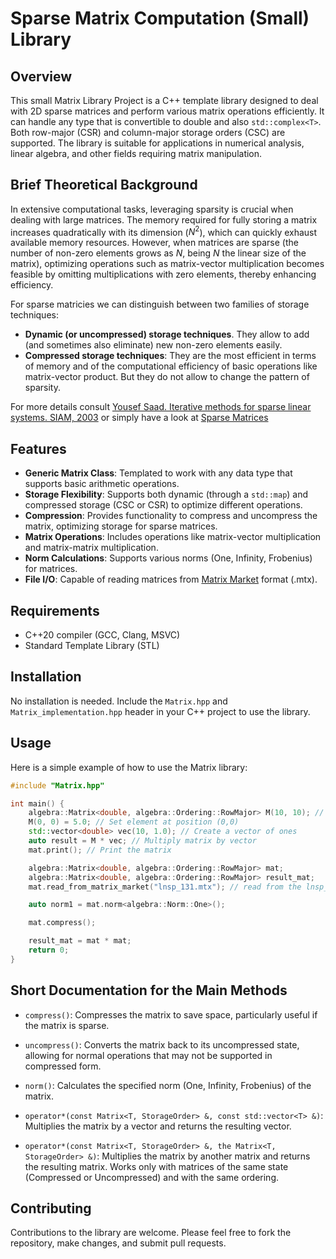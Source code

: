 # Sparse Matrix Computation (Small) Library

## Overview

This small Matrix Library Project is a C++ template library designed to deal with 2D sparse matrices and perform various matrix operations efficiently. It can handle any type that is convertible to double and also `std::complex<T>`. Both row-major (CSR) and column-major storage orders (CSC) are supported. The library is suitable for applications in numerical analysis, linear algebra, and other fields requiring matrix manipulation.

## Brief Theoretical Background

In extensive computational tasks, leveraging sparsity is crucial when dealing with large matrices. The memory required for fully storing a matrix increases quadratically with its dimension ($N^2$), which can quickly exhaust available memory resources. However, when matrices are sparse (the number of non-zero elements grows as $N$, being $N$ the linear size of the matrix), optimizing operations such as matrix-vector multiplication becomes feasible by omitting multiplications with zero elements, thereby enhancing efficiency.

For sparse matricies we can distinguish between two families of storage techniques:

- **Dynamic (or uncompressed) storage techniques**. They allow to add (and sometimes also eliminate) new non-zero elements easily.
- **Compressed storage techniques**: They are the most efficient in terms of memory and of the computational efficiency of basic operations like matrix-vector product. But they do not allow to change the pattern of sparsity.

For more details consult [Yousef Saad. Iterative methods for sparse linear systems. SIAM, 2003](https://www-users.cse.umn.edu/~saad/IterMethBook_2ndEd.pdf) or simply have a look at [Sparse Matrices](https://en.wikipedia.org/wiki/Sparse_matrix)

## Features

- **Generic Matrix Class**: Templated to work with any data type that supports basic arithmetic operations.
- **Storage Flexibility**: Supports both dynamic (through a `std::map`) and compressed storage (CSC or CSR) to optimize different operations.
- **Compression**: Provides functionality to compress and uncompress the matrix, optimizing storage for sparse matrices.
- **Matrix Operations**: Includes operations like matrix-vector multiplication and matrix-matrix multiplication.
- **Norm Calculations**: Supports various norms (One, Infinity, Frobenius) for matrices.
- **File I/O**: Capable of reading matrices from [Matrix Market](https://math.nist.gov/MatrixMarket/) format (.mtx).

## Requirements

- C++20 compiler (GCC, Clang, MSVC)
- Standard Template Library (STL)

## Installation

No installation is needed. Include the `Matrix.hpp` and `Matrix_implementation.hpp` header in your C++ project to use the library.

## Usage

Here is a simple example of how to use the Matrix library:

```cpp
#include "Matrix.hpp"

int main() {
    algebra::Matrix<double, algebra::Ordering::RowMajor> M(10, 10); // Create a 10x10 double matrix with RowMajor storage
    M(0, 0) = 5.0; // Set element at position (0,0)
    std::vector<double> vec(10, 1.0); // Create a vector of ones
    auto result = M * vec; // Multiply matrix by vector
    mat.print(); // Print the matrix

    algebra::Matrix<double, algebra::Ordering::RowMajor> mat;
    algebra::Matrix<double, algebra::Ordering::RowMajor> result_mat;
    mat.read_from_matrix_market("lnsp_131.mtx"); // read from the lnsp_131.mtx https://math.nist.gov/MatrixMarket/data/Harwell-Boeing/lns/lnsp_131.html

    auto norm1 = mat.norm<algebra::Norm::One>();

    mat.compress();

    result_mat = mat * mat;
    return 0;
}
```

## Short Documentation for the Main Methods

- `compress()`: Compresses the matrix to save space, particularly useful if the matrix is sparse.

- `uncompress()`: Converts the matrix back to its uncompressed state, allowing for normal operations that may not be supported in compressed form.

- `norm()`: Calculates the specified norm (One, Infinity, Frobenius) of the matrix.

- `operator*(const Matrix<T, StorageOrder> &, const std::vector<T> &)`: Multiplies the matrix by a vector and returns the resulting vector.

- `operator*(const Matrix<T, StorageOrder> &, the Matrix<T, StorageOrder> &)`: Multiplies the matrix by another matrix and returns the resulting matrix. Works only with matrices of the same state (Compressed or Uncompressed) and with the same ordering.

## Contributing

Contributions to the library are welcome. Please feel free to fork the repository, make changes, and submit pull requests.
